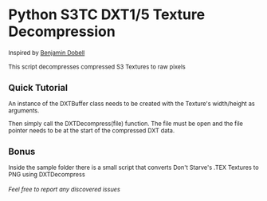 # Python S3TC DXT1/5 Texture Decompression

<small>Inspired by <a href = "https://github.com/Benjamin-Dobell/s3tc-dxt-decompression">Benjamin Dobell</a>

<p> This script decompresses compressed S3 Textures to raw pixels</p>

<h2>Quick Tutorial</h2>

An instance of the DXTBuffer class needs to be created with the Texture's width/height as arguments.

Then simply call the DXTDecompress(file) function. The file must be open and the file pointer needs to be at the start of the compressed DXT data.

<h2>Bonus</h2>
Inside the sample folder there is a small script that converts Don't Starve's .TEX Textures to PNG using DXTDecompress

<h6>Feel free to report any discovered issues</h6>
